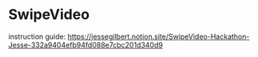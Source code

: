 # SwipeVideo
instruction guide: https://jessegilbert.notion.site/SwipeVideo-Hackathon-Jesse-332a9404efb94fd088e7cbc201d340d9
